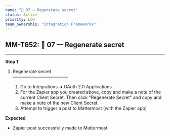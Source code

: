 ```yaml
---
name: "🔸 07 — Regenerate secret"
status: Active
priority: Low
team_ownership: "Integration Frameworks"
---
```


## MM-T652: 🔸 07 — Regenerate secret

---

**Step 1**

1. Regenerate secret\
   –––––––––––––––––––––––––

   1. Go to Integrations ➜ OAuth 2.0 Applications
   2. For the Zapier app you created above, copy and make a note of the current Client Secret. Then click "Regenerate Secret" and copy and make a note of the new Client Secret.
   3. Attempt to trigger a post to Mattermost (with the Zapier app)

**Expected**

- Zapier post successfully made to Mattermost
